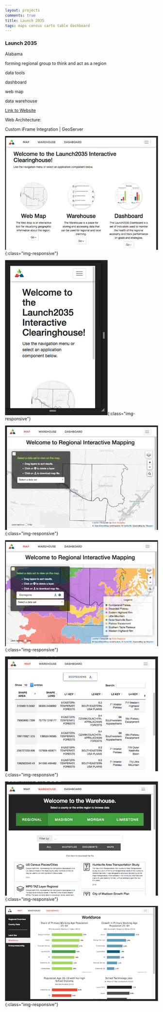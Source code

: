 ```yaml
---
layout: projects
comments: true
title: Launch 2035
tags: maps census carto table dashboard
---
```


### Launch 2035

Alabama

forming regional group to think and act as a region

data tools

dashboard

web map

data warehouse

[Link to Website][1]

Web Architecture:

Custom iFrame Integration | GeoServer

![overview-pic](/imgs/projects/2016/1_Launch/launch-img0.png){:class="img-responsive"}

![overview-pic](/imgs/projects/2016/1_Launch/launch-img1.png){:class="img-responsive"}

![overview-pic](/imgs/projects/2016/1_Launch/launch-img2.png){:class="img-responsive"}

![overview-pic](/imgs/projects/2016/1_Launch/launch-img3.png){:class="img-responsive"}

![overview-pic](/imgs/projects/2016/1_Launch/launch-img4.png){:class="img-responsive"}

![overview-pic](/imgs/projects/2016/1_Launch/launch-img5.png){:class="img-responsive"}

![overview-pic](/imgs/projects/2016/1_Launch/launch-img6.png){:class="img-responsive"}


[1]:http://launch2035.org/data/